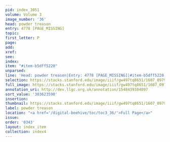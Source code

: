 ```yaml
---
pid: index_3051
volume: Volume 3
image_number: '36'
head: powder treason
entry: 4778 [PAGE_MISSING]
topic:
first_letter: P
page:
add:
xref:
see:
index:
item: "#item-b5dff5220"
unparsed:
line: 'Head: powder treason|Entry: 4778 [PAGE_MISSING]|#item-b5dff5220'
selection: https://stacks.stanford.edu/image/iiif/gw497tq8651/1607_0979/1163,3598,666,133/full/0/default.jpg
full_image: https://stacks.stanford.edu/image/iiif/gw497tq8651/1607_0979/full/full/0/default.jpg
annotation_uri: http://dev.llgc.org.uk/annotation/1548439384097
sort_value: '303623598'
insertion:
thumbnail: https://stacks.stanford.edu/image/iiif/gw497tq8651/1607_0979/1163,3598,666,133/150,/0/default.jpg
label: powder treason
location: "<a href='/digital-beehive/toc/toc3_36/'>Full Page</a>"
issue:
order: '0343'
layout: index_item
collection: index4
---
```

